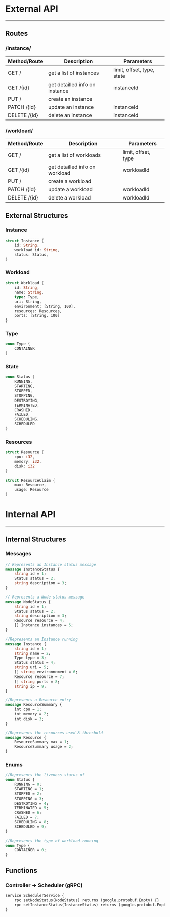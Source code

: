 # External API

---

## Routes

### /instance/

| Method/Route | Description                    | Parameters                 |
| ------------ | ------------------------------ | -------------------------- |
| GET /        | get a list of instances        | limit, offset, type, state |
| GET /{id}    | get detailled info on instance | instanceId                 |
| PUT /        | create an instance             |                            |
| PATCH /{id}  | update an instance             | instanceId                 |
| DELETE /{id} | delete an instance             | instanceId                 |

### /workload/

| Method/Route | Description                    | Parameters          |
| ------------ | ------------------------------ | ------------------- |
| GET /        | get a list of workloads        | limit, offset, type |
| GET /{id}    | get detailled info on workload | workloadId          |
| PUT /        | create a workload              |                     |
| PATCH /{id}  | update a workload              | workloadId          |
| DELETE /{id} | delete a workload              | workloadId          |

## External Structures

### Instance

```rust
struct Instance {
    id: String,
    workload_id: String,
    status: Status,
}
```

### Workload

```rust
struct Workload {
    id: String,
    name: String,
    type: Type,
    uri: String,
    environment: [String, 100],
    resources: Resources,
    ports: [String, 100]
}
```

### Type

```rust
enum Type {
    CONTAINER
}
```

### State

```rust
enum Status {
    RUNNING,
    STARTING,
    STOPPED,
    STOPPING,
    DESTROYING,
    TERMINATED,
    CRASHED,
    FAILED,
    SCHEDULING,
    SCHEDULED
}
```

### Resources

```rust
struct Resource {
    cpu: i32,
    memory: i32,
    disk: i32
}
```

```rust
struct ResourceClaim {
    max: Resource,
    usage: Resource
}
```

# Internal API

---

## Internal Structures

### Messages

```protobuf
// Represents an Instance status message
message InstanceStatus {
    string id = 1;
    Status status = 2;
    string description = 3;
}

// Represents a Node status message
message NodeStatus {
    string id = 1;
    Status status = 2;
    string description = 3;
    Resource resource = 4;
    [] Instance instances = 5;
}

//Represents an Instance running
message Instance {
    string id = 1;
    string name = 2;
    Type type = 3;
    Status status = 4;
    string uri = 5;
    [] string environnement = 6;
    Resource resource = 7;
    [] string ports = 8;
    string ip = 9;
}

//Represents a Resource entry
message ResourceSummary {
    int cpu = 1;
    int memory = 2;
    int disk = 3;
}

//Represents the resources used & threshold
message Resource {
    ResourceSummary max = 1;
    ResourceSummary usage = 2;
}
```

### Enums

```protobuf
//Represents the liveness status of
enum Status {
    RUNNING = 0;
    STARTING = 1;
    STOPPED = 2;
    STOPPING = 3;
    DESTROYING = 4;
    TERMINATED = 5;
    CRASHED = 6;
    FAILED = 7;
    SCHEDULING = 8;
    SCHEDULED = 9;
}

//Represents the type of workload running
enum Type {
    CONTAINER = 0;
}
```

## Functions

### Controller → Scheduler (gRPC)

```protobuf
service SchedulerService {
    rpc setNodeStatus(NodeStatus) returns (google.protobuf.Empty) {}
    rpc setInstanceStatus(InstanceStatus) returns (google.protobuf.Empty) {}
}

```
